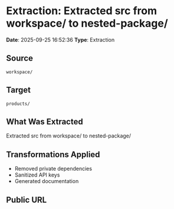 # Extraction: Extracted src from workspace/ to nested-package/

**Date**: 2025-09-25 16:52:36
**Type**: Extraction

## Source
`workspace/`

## Target
`products/`

## What Was Extracted
Extracted src from workspace/ to nested-package/

## Transformations Applied
- Removed private dependencies
- Sanitized API keys
- Generated documentation

## Public URL

